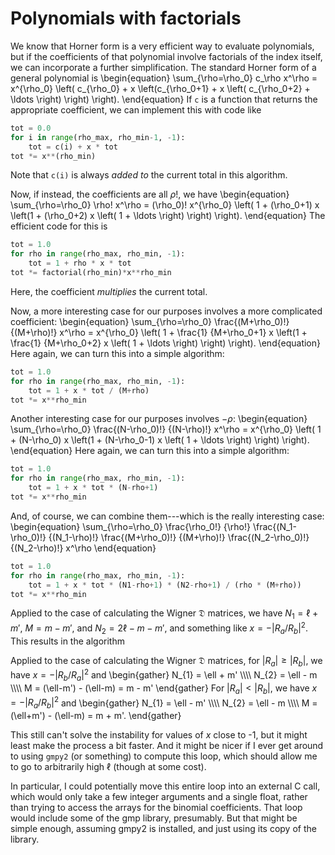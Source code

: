 # Polynomials with factorials

We know that Horner form is a very efficient way to evaluate polynomials,
but if the coefficients of that polynomial involve factorials of the index
itself, we can incorporate a further simplification.  The standard Horner
form of a general polynomial is
\begin{equation}
  \sum_{\rho=\rho_0} c_\rho x^\rho = x^{\rho_0} \left( c_{\rho_0} + x
  \left(c_{\rho_0+1} + x \left( c_{\rho_0+2} + \ldots \right) \right)
  \right).
\end{equation}
If `c` is a function that returns the appropriate coefficient, we can
implement this with code like

```python
tot = 0.0
for i in range(rho_max, rho_min-1, -1):
    tot = c(i) + x * tot
tot *= x**(rho_min)
```

Note that `c(i)` is always *added to* the current total in this algorithm.

Now, if instead, the coefficients are all $\rho!$, we have
\begin{equation}
  \sum_{\rho=\rho_0} \rho! x^\rho = (\rho_0)! x^{\rho_0} \left( 1 +
  (\rho_0+1) x \left(1 + (\rho_0+2) x \left( 1 + \ldots \right) \right)
  \right).
\end{equation}
The efficient code for this is

```python
tot = 1.0
for rho in range(rho_max, rho_min, -1):
    tot = 1 + rho * x * tot
tot *= factorial(rho_min)*x**rho_min
```

Here, the coefficient *multiplies* the current total.

Now, a more interesting case for our purposes involves a more complicated
coefficient:
\begin{equation}
  \sum_{\rho=\rho_0} \frac{(M+\rho_0)!} {(M+\rho)!} x^\rho = x^{\rho_0}
  \left( 1 + \frac{1} {M+\rho_0+1} x \left(1 + \frac{1} {M+\rho_0+2} x
  \left( 1 + \ldots \right) \right) \right).
\end{equation}
Here again, we can turn this into a simple algorithm:

```python
tot = 1.0
for rho in range(rho_max, rho_min, -1):
    tot = 1 + x * tot / (M+rho)
tot *= x**rho_min
```

Another interesting case for our purposes involves $-\rho$:
\begin{equation}
  \sum_{\rho=\rho_0} \frac{(N-\rho_0)!} {(N-\rho)!} x^\rho = x^{\rho_0}
  \left( 1 + (N-\rho_0) x \left(1 + (N-\rho_0-1) x
  \left( 1 + \ldots \right) \right) \right).
\end{equation}
Here again, we can turn this into a simple algorithm:

```python
tot = 1.0
for rho in range(rho_max, rho_min, -1):
    tot = 1 + x * tot * (N-rho+1)
tot *= x**rho_min
```

And, of course, we can combine them---which is the really interesting case:
\begin{equation}
  \sum_{\rho=\rho_0}
  \frac{\rho_0!} {\rho!}
  \frac{(N_1-\rho_0)!} {(N_1-\rho)!}
  \frac{(M+\rho_0)!} {(M+\rho)!}
  \frac{(N_2-\rho_0)!} {(N_2-\rho)!}
  x^\rho
\end{equation}

```python
tot = 1.0
for rho in range(rho_max, rho_min, -1):
    tot = 1 + x * tot * (N1-rho+1) * (N2-rho+1) / (rho * (M+rho))
tot *= x**rho_min
```

Applied to the case of calculating the Wigner $\mathfrak{D}$ matrices,
we have $N_{1} = \ell+m'$, $M = m-m'$, and $N_{2} = 2\ell - m - m'$,
and something like $x = - \lvert R_{a} / R_{b} \rvert^{2}$.  This
results in the algorithm


Applied to the case of calculating the Wigner $\mathfrak{D}$ matrices,
for $\lvert R_{a} \rvert \geq \lvert R_{b} \rvert$, we have
$x = - \lvert R_{b} / R_{a} \rvert^{2}$ and
\begin{gather}
  N_{1} = \ell + m' \\\\\\\\
  N_{2} = \ell - m \\\\\\\\
  M = (\ell-m') - (\ell-m) = m - m'
\end{gather}
For $\lvert R_{a} \rvert < \lvert R_{b} \rvert$, we have
$x = - \lvert R_{a} / R_{b} \rvert^{2}$ and
\begin{gather}
  N_{1} = \ell - m' \\\\\\\\
  N_{2} = \ell - m \\\\\\\\
  M = (\ell+m') - (\ell-m) = m + m'.
\end{gather}

This still can't solve the instability for values of $x$ close to -1, but it
might least make the process a bit faster.  And it might be nicer if I ever get
around to using `gmpy2` (or something) to compute this loop, which should allow
me to go to arbitrarily high $\ell$ (though at some cost).

In particular, I could potentially move this entire loop into an external C
call, which would only take a few integer arguments and a single float, rather
than trying to access the arrays for the binomial coefficients.  That loop
would include some of the gmp library, presumably.  But that might be simple
enough, assuming gmpy2 is installed, and just using its copy of the library.
